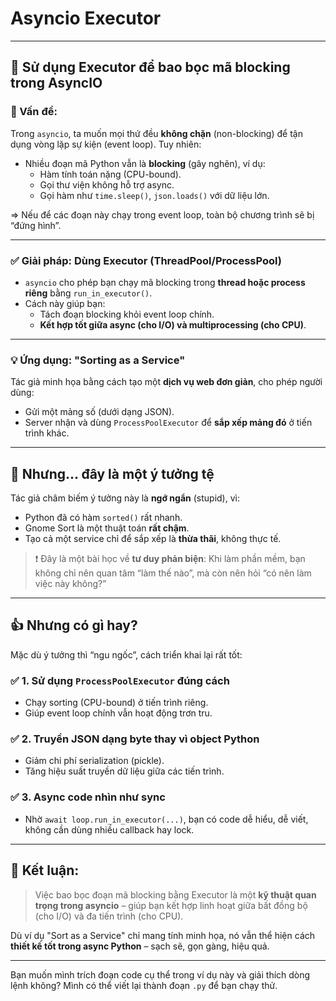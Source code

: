 # Asyncio Executor

---

## 🔧 **Sử dụng Executor để bao bọc mã blocking trong AsyncIO**

### 🎯 Vấn đề:
Trong `asyncio`, ta muốn mọi thứ đều **không chặn** (non-blocking) để tận dụng vòng lặp sự kiện (event loop). Tuy nhiên:
- Nhiều đoạn mã Python vẫn là **blocking** (gây nghẽn), ví dụ:
  - Hàm tính toán nặng (CPU-bound).
  - Gọi thư viện không hỗ trợ async.
  - Gọi hàm như `time.sleep()`, `json.loads()` với dữ liệu lớn.

=> Nếu để các đoạn này chạy trong event loop, toàn bộ chương trình sẽ bị “đứng hình”.

---

### ✅ Giải pháp: **Dùng Executor (ThreadPool/ProcessPool)**
- `asyncio` cho phép bạn chạy mã blocking trong **thread hoặc process riêng** bằng `run_in_executor()`.
- Cách này giúp bạn:
  - Tách đoạn blocking khỏi event loop chính.
  - **Kết hợp tốt giữa async (cho I/O) và multiprocessing (cho CPU)**.

---

### 💡 Ứng dụng: "Sorting as a Service"
Tác giả minh họa bằng cách tạo một **dịch vụ web đơn giản**, cho phép người dùng:
- Gửi một mảng số (dưới dạng JSON).
- Server nhận và dùng `ProcessPoolExecutor` để **sắp xếp mảng đó** ở tiến trình khác.

---

## 🤔 Nhưng... đây là một ý tưởng tệ

Tác giả châm biếm ý tưởng này là **ngớ ngẩn** (stupid), vì:
- Python đã có hàm `sorted()` rất nhanh.
- Gnome Sort là một thuật toán **rất chậm**.
- Tạo cả một service chỉ để sắp xếp là **thừa thãi**, không thực tế.

> ❗ Đây là một bài học về **tư duy phản biện**: Khi làm phần mềm, bạn không chỉ nên quan tâm “làm thế nào”, mà còn nên hỏi “có nên làm việc này không?”

---

## 👍 Nhưng có gì hay?

Mặc dù ý tưởng thì “ngu ngốc”, cách triển khai lại rất tốt:

### ✅ 1. Sử dụng `ProcessPoolExecutor` đúng cách
- Chạy sorting (CPU-bound) ở tiến trình riêng.
- Giúp event loop chính vẫn hoạt động trơn tru.

### ✅ 2. Truyền JSON dạng byte thay vì object Python
- Giảm chi phí serialization (pickle).
- Tăng hiệu suất truyền dữ liệu giữa các tiến trình.

### ✅ 3. Async code nhìn như sync
- Nhờ `await loop.run_in_executor(...)`, bạn có code dễ hiểu, dễ viết, không cần dùng nhiều callback hay lock.

---

## 📌 Kết luận:
> Việc bao bọc đoạn mã blocking bằng Executor là một **kỹ thuật quan trọng trong asyncio** – giúp bạn kết hợp linh hoạt giữa bất đồng bộ (cho I/O) và đa tiến trình (cho CPU).

Dù ví dụ "Sort as a Service" chỉ mang tính minh họa, nó vẫn thể hiện cách **thiết kế tốt trong async Python** – sạch sẽ, gọn gàng, hiệu quả.

---

Bạn muốn mình trích đoạn code cụ thể trong ví dụ này và giải thích dòng lệnh không? Mình có thể viết lại thành đoạn `.py` để bạn chạy thử.